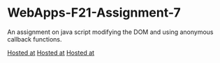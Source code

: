 # WebApps-F21-Assignment-7
An assignment on java script modifying the DOM and using anonymous callback functions.

[Hosted at](https://44-563-webapps-f21.github.io/webapps-f21-assignment-7-ReshwanthGundeti/search.html)
[Hosted at](https://44-563-webapps-f21.github.io/webapps-f21-assignment-7-ReshwanthGundeti/reaction.html)
[Hosted at](https://44-563-webapps-f21.github.io/webapps-f21-assignment-7-ReshwanthGundeti/stack.html)